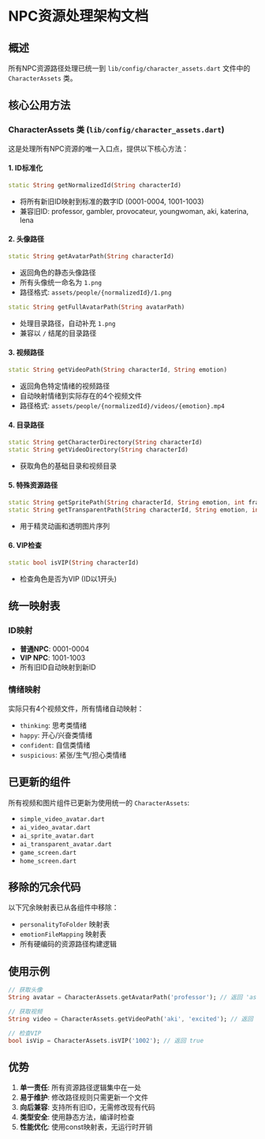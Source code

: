 # NPC资源处理架构文档

## 概述
所有NPC资源路径处理已统一到 `lib/config/character_assets.dart` 文件中的 `CharacterAssets` 类。

## 核心公用方法

### CharacterAssets 类 (`lib/config/character_assets.dart`)

这是处理所有NPC资源的唯一入口点，提供以下核心方法：

#### 1. ID标准化
```dart
static String getNormalizedId(String characterId)
```
- 将所有新旧ID映射到标准的数字ID (0001-0004, 1001-1003)
- 兼容旧ID: professor, gambler, provocateur, youngwoman, aki, katerina, lena

#### 2. 头像路径
```dart
static String getAvatarPath(String characterId)
```
- 返回角色的静态头像路径
- 所有头像统一命名为 `1.png`
- 路径格式: `assets/people/{normalizedId}/1.png`

```dart
static String getFullAvatarPath(String avatarPath)
```
- 处理目录路径，自动补充 `1.png`
- 兼容以 `/` 结尾的目录路径

#### 3. 视频路径
```dart
static String getVideoPath(String characterId, String emotion)
```
- 返回角色特定情绪的视频路径
- 自动映射情绪到实际存在的4个视频文件
- 路径格式: `assets/people/{normalizedId}/videos/{emotion}.mp4`

#### 4. 目录路径
```dart
static String getCharacterDirectory(String characterId)
static String getVideoDirectory(String characterId)
```
- 获取角色的基础目录和视频目录

#### 5. 特殊资源路径
```dart
static String getSpritePath(String characterId, String emotion, int frameNumber)
static String getTransparentPath(String characterId, String emotion, int frameNumber)
```
- 用于精灵动画和透明图片序列

#### 6. VIP检查
```dart
static bool isVIP(String characterId)
```
- 检查角色是否为VIP (ID以1开头)

## 统一映射表

### ID映射
- **普通NPC**: 0001-0004
- **VIP NPC**: 1001-1003
- 所有旧ID自动映射到新ID

### 情绪映射
实际只有4个视频文件，所有情绪自动映射：
- `thinking`: 思考类情绪
- `happy`: 开心/兴奋类情绪
- `confident`: 自信类情绪
- `suspicious`: 紧张/生气/担心类情绪

## 已更新的组件

所有视频和图片组件已更新为使用统一的 `CharacterAssets`:
- `simple_video_avatar.dart`
- `ai_video_avatar.dart`
- `ai_sprite_avatar.dart`
- `ai_transparent_avatar.dart`
- `game_screen.dart`
- `home_screen.dart`

## 移除的冗余代码

以下冗余映射表已从各组件中移除：
- `personalityToFolder` 映射表
- `emotionFileMapping` 映射表
- 所有硬编码的资源路径构建逻辑

## 使用示例

```dart
// 获取头像
String avatar = CharacterAssets.getAvatarPath('professor'); // 返回 'assets/people/0001/1.png'

// 获取视频
String video = CharacterAssets.getVideoPath('aki', 'excited'); // 返回 'assets/people/1001/videos/happy.mp4'

// 检查VIP
bool isVip = CharacterAssets.isVIP('1002'); // 返回 true
```

## 优势

1. **单一责任**: 所有资源路径逻辑集中在一处
2. **易于维护**: 修改路径规则只需更新一个文件
3. **向后兼容**: 支持所有旧ID，无需修改现有代码
4. **类型安全**: 使用静态方法，编译时检查
5. **性能优化**: 使用const映射表，无运行时开销